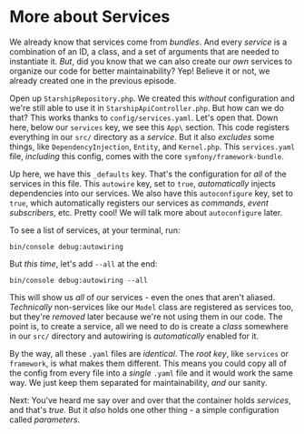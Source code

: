 # More about Services

We already know that services come from *bundles*. And every *service* is a combination of an ID, a class, and a set of arguments that are needed to instantiate it. *But*, did you know that we can also create our *own* services to organize our code for better maintainability? Yep! Believe it or not, we already created one in the previous episode.

Open up `StarshipRepository.php`. We created this *without* configuration and we're still able to use it in `StarshipApiController.php`. But how can we do that? This works thanks to `config/services.yaml`. Let's open that. Down here, below our `services` key, we see this `App\` section. This code registers everything in our `src/` directory as a *service*. But it also *excludes* some things, like `DependencyInjection`, `Entity`, and `Kernel.php`. This `services.yaml` file, *including* this config, comes with the core `symfony/framework-bundle`.

Up here, we have this `_defaults` key. That's the configuration for *all* of the services in this file. This `autowire` key, set to `true`, *automatically* injects dependencies into our services. We also have this `autoconfigure` key, set to `true`, which automatically registers our services as *commands*, *event subscribers*, etc. Pretty cool! We will talk more about `autoconfigure` later.

To see a list of services, at your terminal, run:

```terminal
bin/console debug:autowiring
```

But *this time*, let's add `--all` at the end:

```terminal-silent
bin/console debug:autowiring --all
```

This will show us *all* of our services - even the ones that aren't aliased. *Technically* non-services like our `Model` class are registered as services too, but they're *removed* later because we're not using them in our code. The point is, to create a service, all we need to do is create a *class* somewhere in our `src/` directory and autowiring is *automatically* enabled for it.

By the way, all these `.yaml` files are *identical*. The *root key*, like `services` or `framework`, is what makes them different. This means you could copy all of the config from every file into a *single* `.yaml` file and it would work the same way. We just keep them separated for maintainability, *and* our sanity.

Next: You've heard me say over and over that the container holds *services*, and that's *true*. But it *also* holds one other thing - a simple configuration called *parameters*.
